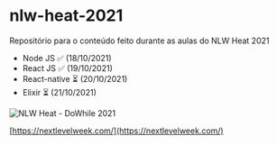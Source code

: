 # nlw-heat-2021
Repositório para o conteúdo feito durante as aulas do NLW Heat 2021

- Node JS ✅ (18/10/2021)
- React JS ✅ (19/10/2021)
- React-native ⏳ (20/10/2021)
- Elixir ⏳ (21/10/2021)


![NLW Heat - DoWhile 2021](https://efficient-sloth-d85.notion.site/image/https%3A%2F%2Fs3-us-west-2.amazonaws.com%2Fsecure.notion-static.com%2F9258cd63-f508-43ac-aa9c-45f5acec420d%2FUntitled.png?table=block&id=5ee46b5d-2bfb-45a9-875b-c7eff7b92f84&spaceId=08f749ff-d06d-49a8-a488-9846e081b224&width=2000&userId=&cache=v2)

[https://nextlevelweek.com/](https://nextlevelweek.com/)

